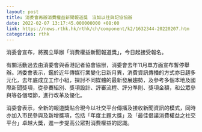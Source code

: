 ```yaml
---
layout: post
title: 消委會再辦消費權益新聞報道獎　沒如以往與記協協辦
date: 2022-02-07 13:17:45.000000000 +08:00
link: https://news.rthk.hk/rthk/ch/component/k2/1632344-20220207.htm
categories: rthk
---
```


消委會宣布，將獨立舉辦「消費權益新聞報道獎」，今日起接受報名。

有關活動過去由消委會與香港記者協會協辦，消委會去年11月單方面宣布暫停舉辦。消委會表示，鑑於近年傳媒行業變化日新月異，消費資訊傳播的方式亦日趨多元化，去年底成立工作小組，探討不同媒體的最新發展趨勢，及參考多個本地及國際新聞獎項，從參賽組別、獎項設計、評審流程、評分準則、獎項金額，和公眾參與等各個環節，進行改革及優化。

消委會表示，全新的報道獎貼合現今以社交平台傳播及接收新聞資訊的模式，同時亦加入市民參與及新增獎項，包括「年度主題大獎」及「最佳倡議消費權益之社交平台」卓越大獎，進一步提高公眾對消費權益的認識。
